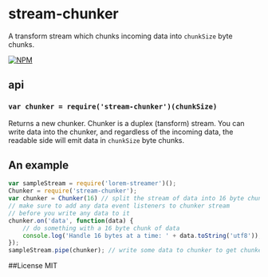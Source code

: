 # stream-chunker
A transform stream which chunks incoming data into `chunkSize` byte chunks.

[![NPM](https://nodei.co/npm/stream-chunker.png)](https://nodei.co/npm/stream-chunker/)

## api

### `var chunker = require('stream-chunker')(chunkSize)`
Returns a new chunker. Chunker is a duplex (tansform) stream. You can write data into the
chunker, and regardless of the incoming data, the readable side will emit data
in `chunkSize` byte chunks.

## An example

```javascript
var sampleStream = require('lorem-streamer')();
Chunker = require('stream-chunker');
var chunker = Chunker(16) // split the stream of data into 16 byte chunks
// make sure to add any data event listeners to chunker stream
// before you write any data to it
chunker.on('data', function(data) {
    // do something with a 16 byte chunk of data
    console.log('Handle 16 bytes at a time: ' + data.toString('utf8'));
});
sampleStream.pipe(chunker); // write some data to chunker to get chunked
```

##License
MIT
